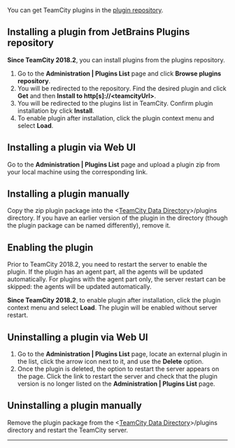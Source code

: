 [//]: # (title: Installing Additional Plugins)
[//]: # (auxiliary-id: Installing Additional Plugins)
You can get TeamCity plugins in the [plugin repository](https://plugins.jetbrains.com/?teamcity).

## Installing a plugin from JetBrains Plugins repository

__Since TeamCity 2018.2__, you can install plugins from the plugins repository.

1. Go to the __Administration | Plugins List__ page and click __Browse plugins repository__.
2. You will be redirected to the repository. Find the desired plugin and click __Get__ and then __Install to http[s]://\<teamcityUrl\>__.
3. You will be redirected to the plugins list in TeamCity. Confirm plugin installation by click __Install__.
4. To enable plugin after installation, click the plugin context menu and select __Load__. 

## Installing a plugin via Web UI

Go to the __Administration | Plugins List__ page and upload a plugin zip from your local machine using the corresponding link.

## Installing a plugin manually

Copy the zip plugin package into the \<[TeamCity Data Directory](teamcity-data-directory.md)\>/plugins  directory. If you have an earlier version of the plugin in the directory (though the plugin package can be named differently), remove it.


## Enabling the plugin

Prior to TeamCity 2018.2, you need to restart the server to enable the plugin. If the plugin has an agent part, all the agents will be updated automatically. For plugins with the agent part only, the server restart can be skipped: the agents will be updated automatically.

__Since TeamCity 2018.2__, to enable plugin after installation, click the plugin context menu and select __Load__. The plugin will be enabled without server restart.

## Uninstalling a plugin via Web UI

1. Go to the __Administration | Plugins List__ page, locate an external plugin in the list, click the arrow icon next to it, and use the __Delete__ option. 
2. Once the plugin is deleted, the option to restart the server appears on the page. Click the link to restart the server and check that the plugin version is no longer listed on the __Administration | Plugins List__ page.


## Uninstalling a plugin manually

Remove the plugin package from the \<[TeamCity Data Directory](teamcity-data-directory.md)\>/plugins directory and restart the TeamCity server.

__ __
